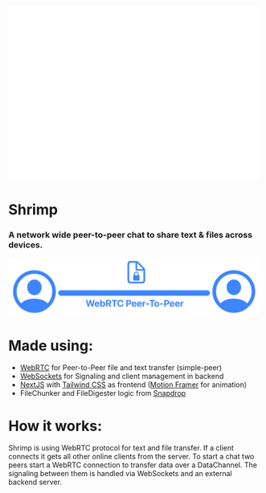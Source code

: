 <img src="https://github.com/officialEmmel/shrimp-ui/blob/main/public/logo.svg" width="500"></img>
# Shrimp

### A network wide peer-to-peer chat to share text & files across devices.

<img src="https://raw.githubusercontent.com/officialEmmel/shrimp-ui/main/rtc_con.png" width="500"></img>

# Made using:

- [WebRTC](https://webrtc.org/) for Peer-to-Peer file and text transfer (simple-peer)
- [WebSockets](https://developer.mozilla.org/de/docs/Web/API/WebSockets_API) for Signaling and client management in backend
- [NextJS](https://nextjs.org/) with [Tailwind CSS](https://tailwindcss.com/) as frontend ([Motion Framer](https://www.framer.com/motion/) for animation)
- FileChunker and FileDigester logic from [Snapdrop](https://snapdrop.net/)

# How it works:

Shrimp is using WebRTC protocol for text and file transfer. If a client connects it gets all other online clients from the server. To start a chat two peers start a WebRTC connection to transfer data over a DataChannel. The signaling between them is handled via WebSockets and an external backend server.
